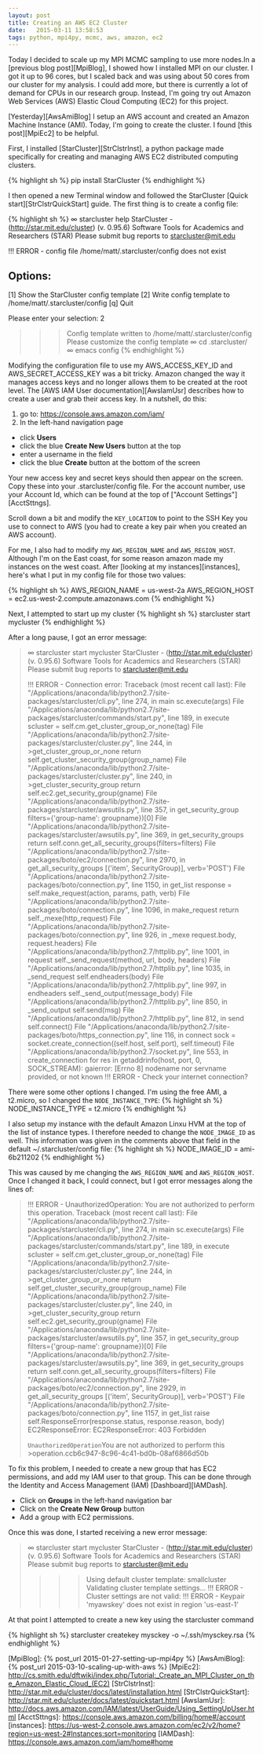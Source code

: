 ```yaml
---
layout: post
title: Creating an AWS EC2 Cluster
date:   2015-03-11 13:58:53
tags: python, mpi4py, mcmc, aws, amazon, ec2
---
```


Today I decided to scale up my MPI MCMC sampling to use more nodes.In a
[previous blog post][MpiBlog], I showed how I installed MPI on our cluster. I
got it up to 96 cores, but I scaled back and was using about 50 cores from our
cluster for my analysis. I could add more, but there is currently a lot of
demand for CPUs in our research group. Instead,
I'm going try out Amazon Web Services (AWS) Elastic Cloud Computing (EC2) for
this project.

[Yesterday][AwsAmiBlog] I setup an AWS account and created an Amazon Machine
Instance (AMI). Today, I'm going to create the cluster. I found
[this post][MpiEc2] to be helpful.

First, I installed [StarCluster][StrClstrInst], a python package made
specifically for creating and managing AWS EC2 distributed computing clusters.

{% highlight sh %}
pip install StarCluster
{% endhighlight %}

I then opened a new Terminal window and followed the StarCluster
[Quick start][StrClstrQuickStart] guide. The first thing is to create a config
file:

{% highlight sh %}
∞ starcluster help
StarCluster - (http://star.mit.edu/cluster) (v. 0.95.6)
Software Tools for Academics and Researchers (STAR)
Please submit bug reports to starcluster@mit.edu

!!! ERROR - config file /home/matt/.starcluster/config does not exist

Options:
--------
[1] Show the StarCluster config template
[2] Write config template to /home/matt/.starcluster/config
[q] Quit

Please enter your selection: 2

>>> Config template written to /home/matt/.starcluster/config
>>> Please customize the config template
∞ cd .starcluster/
∞ emacs config
{% endhighlight %}

Modifying the configuration file to use my AWS_ACCESS_KEY_ID and
AWS_SECRET_ACCESS_KEY was a bit tricky. Amazon changed the way it manages
access keys and no longer allows them to be created at the root level. The
[AWS IAM User documentation][AwsIamUsr] describes how to create a user and
grab their access key. In a nutshell, do this:

1. go to: https://console.aws.amazon.com/iam/
2. In the left-hand navigation page
  - click **Users**
  - click the blue **Create New Users** button at the top
  - enter a username in the field
  - click the blue **Create** button at the bottom of the screen

Your new access key and secret keys should then appear on the screen. Copy
these into your .starcluster/config file. For the account number, use your
Account Id, which can be found at the top of ["Account Settings"][AcctSttngs].

Scroll down a bit and modify the `KEY_LOCATION` to point to the SSH Key you use
to connect to AWS (you had to create a key pair when you created an AWS
  account).

For me, I also had to modify my `AWS_REGION_NAME` and `AWS_REGION_HOST`.
Although I'm on the East  coast, for some reason amazon made my instances on
the west coast. After [looking at my instances][instances], here's what I put
in my config file for those two values:

{% highlight sh %}
AWS_REGION_NAME = us-west-2a
AWS_REGION_HOST = ec2.us-west-2.compute.amazonaws.com
{% endhighlight %}

Next, I attempted to start up my cluster
{% highlight sh %}
starcluster start mycluster
{% endhighlight %}

After a long pause, I got an error message:

>∞ starcluster start mycluster
>StarCluster - (http://star.mit.edu/cluster) (v. 0.95.6)
>Software Tools for Academics and Researchers (STAR)
>Please submit bug reports to starcluster@mit.edu
>
>
>!!! ERROR - Connection error:
>Traceback (most recent call last):
>  File "/Applications/anaconda/lib/python2.7/site-packages/starcluster/cli.py", line 274, in main
>    sc.execute(args)
>  File "/Applications/anaconda/lib/python2.7/site-packages/starcluster/commands/start.py", line 189, in execute
>    scluster = self.cm.get_cluster_group_or_none(tag)
  File "/Applications/anaconda/lib/python2.7/site-packages/starcluster/cluster.py", line 244, in >get_cluster_group_or_none
>    return self.get_cluster_security_group(group_name)
  File "/Applications/anaconda/lib/python2.7/site-packages/starcluster/cluster.py", line 240, in >get_cluster_security_group
>    return self.ec2.get_security_group(gname)
>  File "/Applications/anaconda/lib/python2.7/site-packages/starcluster/awsutils.py", line 357, in get_security_group
>    filters={'group-name': groupname})[0]
>  File "/Applications/anaconda/lib/python2.7/site-packages/starcluster/awsutils.py", line 369, in get_security_groups
>    return self.conn.get_all_security_groups(filters=filters)
>  File "/Applications/anaconda/lib/python2.7/site-packages/boto/ec2/connection.py", line 2970, in get_all_security_groups
>    [('item', SecurityGroup)], verb='POST')
>  File "/Applications/anaconda/lib/python2.7/site-packages/boto/connection.py", line 1150, in get_list
>    response = self.make_request(action, params, path, verb)
>  File "/Applications/anaconda/lib/python2.7/site-packages/boto/connection.py", line 1096, in make_request
>    return self._mexe(http_request)
>  File "/Applications/anaconda/lib/python2.7/site-packages/boto/connection.py", line 926, in _mexe
>    request.body, request.headers)
>  File "/Applications/anaconda/lib/python2.7/httplib.py", line 1001, in request
>    self._send_request(method, url, body, headers)
>  File "/Applications/anaconda/lib/python2.7/httplib.py", line 1035, in _send_request
>    self.endheaders(body)
>  File "/Applications/anaconda/lib/python2.7/httplib.py", line 997, in endheaders
>    self._send_output(message_body)
>  File "/Applications/anaconda/lib/python2.7/httplib.py", line 850, in _send_output
>    self.send(msg)
>  File "/Applications/anaconda/lib/python2.7/httplib.py", line 812, in send
>    self.connect()
>  File "/Applications/anaconda/lib/python2.7/site-packages/boto/https_connection.py", line 116, in connect
>    sock = socket.create_connection((self.host, self.port), self.timeout)
>  File "/Applications/anaconda/lib/python2.7/socket.py", line 553, in create_connection
>    for res in getaddrinfo(host, port, 0, SOCK_STREAM):
>gaierror: [Errno 8] nodename nor servname provided, or not known
>!!! ERROR - Check your internet connection?

There were some other options I changed. I'm using the free AMI, a t2.micro, so
I changed the `NODE_INSTANCE_TYPE`:
{% highlight sh %}
NODE_INSTANCE_TYPE = t2.micro
{% endhighlight %}

I also setup my instance with the default Amazon Linxu HVM at the top of the
list of instance types. I therefore needed to change the `NODE_IMAGE_ID` as
well. This information was given in the comments above that field in the
default ~/.starcluster/config file:
{% highlight sh %}
NODE_IMAGE_ID = ami-6b211202
{% endhighlight %}

This was caused by me changing the `AWS_REGION_NAME` and `AWS_REGION_HOST`.
Once I changed it back, I could connect, but I got error messages along the
lines of:

>!!! ERROR - UnauthorizedOperation: You are not authorized to perform this operation.
>Traceback (most recent call last):
>  File "/Applications/anaconda/lib/python2.7/site-packages/starcluster/cli.py", line 274, in main
>    sc.execute(args)
>  File "/Applications/anaconda/lib/python2.7/site-packages/starcluster/commands/start.py", line 189, in execute
>    scluster = self.cm.get_cluster_group_or_none(tag)
  File "/Applications/anaconda/lib/python2.7/site-packages/starcluster/cluster.py", line 244, in >get_cluster_group_or_none
>    return self.get_cluster_security_group(group_name)
  File "/Applications/anaconda/lib/python2.7/site-packages/starcluster/cluster.py", line 240, in >get_cluster_security_group
>    return self.ec2.get_security_group(gname)
>  File "/Applications/anaconda/lib/python2.7/site-packages/starcluster/awsutils.py", line 357, in get_security_group
>    filters={'group-name': groupname})[0]
>  File "/Applications/anaconda/lib/python2.7/site-packages/starcluster/awsutils.py", line 369, in get_security_groups
>    return self.conn.get_all_security_groups(filters=filters)
>  File "/Applications/anaconda/lib/python2.7/site-packages/boto/ec2/connection.py", line 2929, in get_all_security_groups
>    [('item', SecurityGroup)], verb='POST')
>  File "/Applications/anaconda/lib/python2.7/site-packages/boto/connection.py", line 1157, in get_list
>    raise self.ResponseError(response.status, response.reason, body)
>EC2ResponseError: EC2ResponseError: 403 Forbidden
><?xml version="1.0" encoding="UTF-8"?>
><Response><Errors><Error><Code>UnauthorizedOperation</Code><Message>You are not authorized to perform this >operation.</Message></Error></Errors><RequestID>ccb6c947-8c96-4c41-bd0b-08af6866d50b</RequestID></Response>

To fix this problem, I needed to create a new group that has EC2 permissions,
and add my IAM user to that group. This can be done through the Identity and
Access Management (IAM) [Dashboard][IAMDash].

 - Click on **Groups** in the left-hand navigation bar
 - Click on the **Create New Group** button
 - Add a group with EC2 permissions.

Once this was done, I started receiving a new error message:

> ∞ starcluster start mycluster
> StarCluster - (http://star.mit.edu/cluster) (v. 0.95.6)
> Software Tools for Academics and Researchers (STAR)
> Please submit bug reports to starcluster@mit.edu
>
> >>> Using default cluster template: smallcluster
> >>> Validating cluster template settings...
> !!! ERROR - Cluster settings are not valid:
> !!! ERROR - Keypair 'myawskey' does not exist in region 'us-east-1'

At that point I attempted to create a new key using the starcluster
command

{% highlight sh %}
starcluster createkey mysckey -o ~/.ssh/mysckey.rsa
{% endhighlight %}



[MpiBlog]: {% post_url 2015-01-27-setting-up-mpi4py %}
[AwsAmiBlog]: {% post_url 2015-03-10-scaling-up-with-aws %}
[MpiEc2]: http://cs.smith.edu/dftwiki/index.php/Tutorial:_Create_an_MPI_Cluster_on_the_Amazon_Elastic_Cloud_(EC2)
[StrClstrInst]: http://star.mit.edu/cluster/docs/latest/installation.html
[StrClstrQuickStart]: http://star.mit.edu/cluster/docs/latest/quickstart.html
[AwsIamUsr]: http://docs.aws.amazon.com/IAM/latest/UserGuide/Using_SettingUpUser.html
[AcctSttngs]: https://console.aws.amazon.com/billing/home#/account
[instances]: https://us-west-2.console.aws.amazon.com/ec2/v2/home?region=us-west-2#Instances:sort=monitoring
[IAMDash]: https://console.aws.amazon.com/iam/home#home
